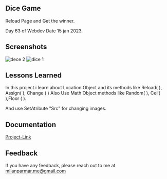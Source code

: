 


## Dice Game

 Reload Page and Get the winner.
  
  Day 63 of Webdev Date 15 jan 2023.



## Screenshots


![dece 2](https://user-images.githubusercontent.com/114464208/216912947-16046662-b04c-4a09-9e92-5fa4cba4ce06.png)
![dice 1](https://user-images.githubusercontent.com/114464208/216912983-48c11545-951d-4020-a1bd-79cfd01ff851.png)


## Lessons Learned

 In this project i learn about Location Object and its methods like Reload( ), Assign( ), Change ( ) Also Use 
 Math Object methods like Random( ), Ceil( ),Floor ( ).

  And use SetAtribute "Src" for changing images.

 


## Documentation

[Project-Link](https://digital-dice.netlify.app)


## Feedback

If you have any feedback, please reach out to me at milanparmar.me@gmail.com

